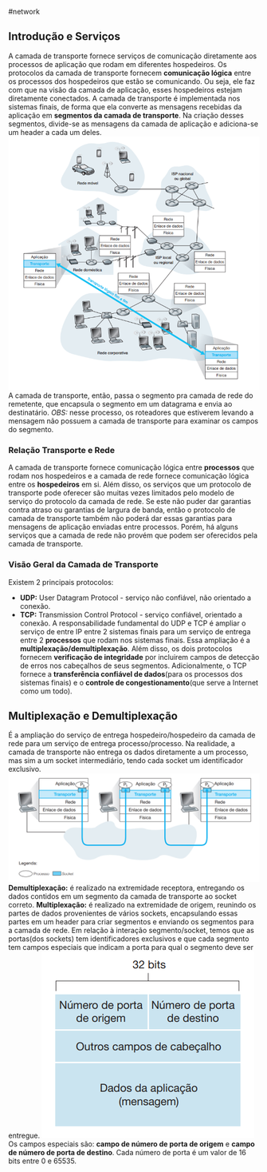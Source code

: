 #network
## Introdução e Serviços
A camada de transporte fornece serviços de comunicação diretamente aos processos de aplicação que rodam em diferentes hospedeiros. Os protocolos da camada de transporte fornecem **comunicação lógica** entre os processos dos hospedeiros que estão se comunicando. Ou seja, ele faz com que na visão da camada de aplicação, esses hospedeiros estejam diretamente conectados.
A camada de transporte é implementada nos sistemas finais, de forma que ela converte as mensagens recebidas da aplicação em **segmentos da camada de transporte**. Na criação desses segmentos, divide-se as mensagens da camada de aplicação e adiciona-se um header a cada um deles.
![](/_assets/Pasted%20image%2020230114115723.png)
A camada de transporte, então, passa o segmento pra camada de rede do remetente, que encapsula o segmento em um datagrama e envia ao destinatário.
*OBS:* nesse processo, os roteadores que estiverem levando a mensagem não possuem a camada de transporte para examinar os campos do segmento.

### Relação Transporte e Rede
A camada de transporte fornece comunicação lógica entre **processos** que rodam nos hospedeiros e a camada de rede fornece comunicação lógica entre os **hospedeiros** em si.
Além disso, os serviços que um protocolo de transporte pode oferecer são muitas vezes limitados pelo modelo de serviço do protocolo da camada de rede. Se este não puder dar garantias contra atraso ou garantias de largura de banda, então o protocolo de camada de transporte também não poderá dar essas garantias para mensagens de aplicação enviadas entre processos. Porém, há alguns serviços que a camada de rede não provém que podem ser oferecidos pela camada de transporte.

### Visão Geral da Camada de Transporte
Existem 2 principais protocolos:
- **UDP:** User Datagram Protocol - serviço não confiável, não orientado a conexão.
- **TCP:** Transmission Control Protocol - serviço confiável, orientado a conexão.
A responsabilidade fundamental do UDP e TCP é ampliar o serviço de entre IP entre 2 sistemas finais para um serviço de entrega entre 2 **processos** que rodam nos sistemas finais. Essa ampliação é a **multiplexação/demultiplexação**.
Além disso, os dois protocolos fornecem **verificação de integridade** por incluirem campos de detecção de erros nos cabeçalhos de seus segmentos.
Adicionalmente, o TCP fornece a **transferência confiável de dados**(para os processos dos sistemas finais) e o **controle de congestionamento**(que serve a Internet como um todo).

## Multiplexação e Demultiplexação
É a ampliação do serviço de entrega hospedeiro/hospedeiro da camada de rede para um serviço de entrega processo/processo.
Na realidade, a camada de transporte não entrega os dados diretamente a um processo, mas sim a um socket intermediário, tendo cada socket um identificador exclusivo.
![](/_assets/Pasted%20image%2020230114125738.png)
**Demultiplexação:** é realizado na extremidade receptora, entregando os dados contidos em um segmento da camada de transporte ao socket correto.
**Multiplexação:** é realizado na extremidade de origem, reunindo os partes de dados provenientes de vários sockets, encapsulando essas partes em um header para criar segmentos e enviando os segmentos para a camada de rede.
Em relação à interação segmento/socket, temos que as portas(dos sockets) tem identificadores exclusivos e que cada segmento tem campos especiais que indicam a porta para qual o segmento deve ser entregue.
![](/_assets/Pasted%20image%2020230114131525.png)
Os campos especiais são: **campo de número de porta de origem** e **campo de número de porta de destino**. Cada número de porta é um valor de 16 bits entre 0 e 65535.